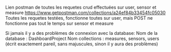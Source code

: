 Lien postman de toutes les requetes crud effectuées sur user, sensor et measure 
https://www.getpostman.com/collections/a24ef84b33454fc05030
Toutes les requetes testées, fonctionne toutes sur user, mais POST ne fonctionne pas tout le temps sur sensor et measure

Si jamais il y a des problèmes de connexion avec la database:
Nom de la database : DashboardProject
Nom collections : measures, sensors, users (écrit exactement pareil, sans majuscules, sinon il y aura des problèmes)
